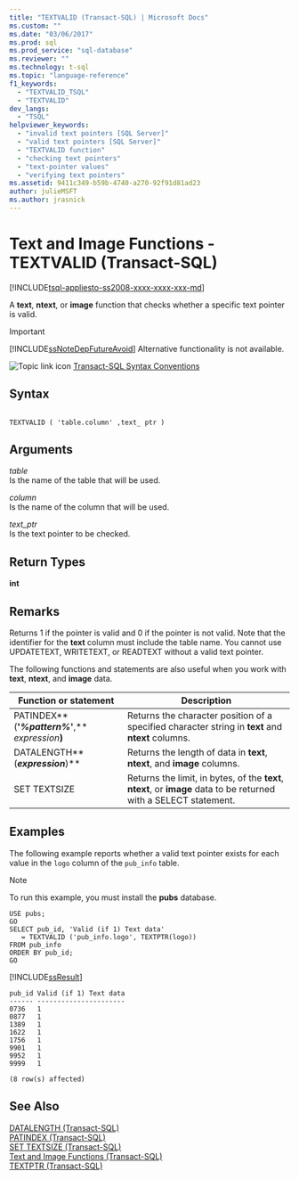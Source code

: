 ```yaml
---
title: "TEXTVALID (Transact-SQL) | Microsoft Docs"
ms.custom: ""
ms.date: "03/06/2017"
ms.prod: sql
ms.prod_service: "sql-database"
ms.reviewer: ""
ms.technology: t-sql
ms.topic: "language-reference"
f1_keywords: 
  - "TEXTVALID_TSQL"
  - "TEXTVALID"
dev_langs: 
  - "TSQL"
helpviewer_keywords: 
  - "invalid text pointers [SQL Server]"
  - "valid text pointers [SQL Server]"
  - "TEXTVALID function"
  - "checking text pointers"
  - "text-pointer values"
  - "verifying text pointers"
ms.assetid: 9411c349-b59b-4740-a270-92f91d81ad23
author: julieMSFT
ms.author: jrasnick
---
```

# Text and Image Functions - TEXTVALID (Transact-SQL)
[!INCLUDE[tsql-appliesto-ss2008-xxxx-xxxx-xxx-md](../../includes/applies-to-version/sqlserver.md)]

  A **text**, **ntext**, or **image** function that checks whether a specific text pointer is valid.  
  
> [!IMPORTANT]  
>  [!INCLUDE[ssNoteDepFutureAvoid](../../includes/ssnotedepfutureavoid-md.md)] Alternative functionality is not available.  
  
 ![Topic link icon](../../database-engine/configure-windows/media/topic-link.gif "Topic link icon") [Transact-SQL Syntax Conventions](../../t-sql/language-elements/transact-sql-syntax-conventions-transact-sql.md)  
  
## Syntax  
  
```  
  
TEXTVALID ( 'table.column' ,text_ ptr )  
```  
  
## Arguments  
 *table*  
 Is the name of the table that will be used.  
  
 *column*  
 Is the name of the column that will be used.  
  
 *text_ptr*  
 Is the text pointer to be checked.  
  
## Return Types  
 **int**  
  
## Remarks  
 Returns 1 if the pointer is valid and 0 if the pointer is not valid. Note that the identifier for the **text** column must include the table name. You cannot use UPDATETEXT, WRITETEXT, or READTEXT without a valid text pointer.  
  
 The following functions and statements are also useful when you work with **text**, **ntext**, and **image** data.  
  
|Function or statement|Description|  
|---------------------------|-----------------|  
|PATINDEX**(**'_%pattern%_'**,** _expression_**)**|Returns the character position of a specified character string in **text** and **ntext** columns.|  
|DATALENGTH**(**_expression_**)**|Returns the length of data in **text**, **ntext**, and **image** columns.|  
|SET TEXTSIZE|Returns the limit, in bytes, of the **text**, **ntext**, or **image** data to be returned with a SELECT statement.|  
  
## Examples  
 The following example reports whether a valid text pointer exists for each value in the `logo` column of the `pub_info` table.  
  
> [!NOTE]  
>  To run this example, you must install the **pubs** database.  
  
```  
USE pubs;  
GO  
SELECT pub_id, 'Valid (if 1) Text data'   
   = TEXTVALID ('pub_info.logo', TEXTPTR(logo))   
FROM pub_info  
ORDER BY pub_id;  
GO  
```  
  
 [!INCLUDE[ssResult](../../includes/ssresult-md.md)]  
  
```  
pub_id Valid (if 1) Text data   
------ ----------------------   
0736   1                        
0877   1                        
1389   1                        
1622   1                        
1756   1                        
9901   1                        
9952   1                        
9999   1                        
  
(8 row(s) affected)  
```  
  
## See Also  
 [DATALENGTH &#40;Transact-SQL&#41;](../../t-sql/functions/datalength-transact-sql.md)   
 [PATINDEX &#40;Transact-SQL&#41;](../../t-sql/functions/patindex-transact-sql.md)   
 [SET TEXTSIZE &#40;Transact-SQL&#41;](../../t-sql/statements/set-textsize-transact-sql.md)   
 [Text and Image Functions &#40;Transact-SQL&#41;](https://msdn.microsoft.com/library/b9c70488-1bf5-4068-a003-e548ccbc5199)   
 [TEXTPTR &#40;Transact-SQL&#41;](../../t-sql/functions/text-and-image-functions-textptr-transact-sql.md)  
  
  
